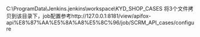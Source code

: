 C:\ProgramData\Jenkins\.jenkins\workspace\KYD_SHOP_CASES
将3个文件拷贝到该目录下，job配置参考http://127.0.0.1:8181/view/apifox-api%E8%87%AA%E5%8A%A8%E5%8C%96/job/SCRM_API_cases/configure